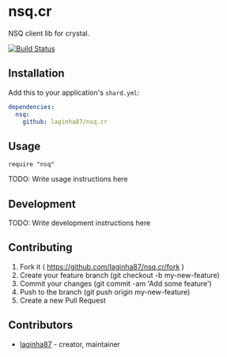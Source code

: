 # nsq.cr

NSQ client lib for crystal.

[![Build Status](https://travis-ci.org/laginha87/nsq.cr.svg?branch=master)](https://travis-ci.org/laginha87/nsq.cr)

## Installation

Add this to your application's `shard.yml`:

```yaml
dependencies:
  nsq:
    github: laginha87/nsq.cr
```

## Usage

```crystal
require "nsq"
```

TODO: Write usage instructions here

## Development

TODO: Write development instructions here

## Contributing

1. Fork it ( https://github.com/laginha87/nsq.cr/fork )
2. Create your feature branch (git checkout -b my-new-feature)
3. Commit your changes (git commit -am 'Add some feature')
4. Push to the branch (git push origin my-new-feature)
5. Create a new Pull Request

## Contributors

- [laginha87](https://github.com/laginha87)  - creator, maintainer
